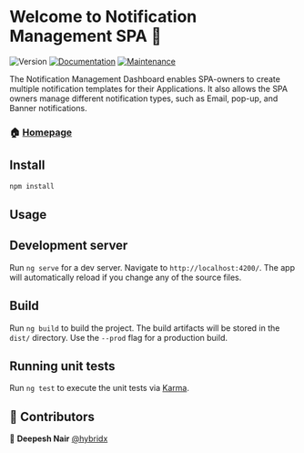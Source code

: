 # Welcome to Notification Management SPA 👋
![Version](https://img.shields.io/badge/version-1.0.0-blue.svg?cacheSeconds=2592000)
[![Documentation](https://img.shields.io/badge/documentation-yes-brightgreen.svg)](https://github.com/1-Platform/one-platform#readme)
[![Maintenance](https://img.shields.io/badge/Maintained%3F-yes-green.svg)](https://github.com/1-Platform/one-platform/graphs/commit-activity)

The Notification Management Dashboard enables SPA-owners to create multiple notification templates for their Applications. It also allows the SPA owners manage different notification types, such as Email, pop-up, and Banner notifications.

### 🏠 [Homepage](https://github.com/1-Platform/one-platform)

## Install

```sh
npm install
```

## Usage
## Development server

Run `ng serve` for a dev server. Navigate to `http://localhost:4200/`. The app will automatically reload if you change any of the source files.


## Build

Run `ng build` to build the project. The build artifacts will be stored in the `dist/` directory. Use the `--prod` flag for a production build.

## Running unit tests

Run `ng test` to execute the unit tests via [Karma](https://karma-runner.github.io).


## 🤝 Contributors

👤 **Deepesh Nair** [@hybridx](https://github.com/hybridx)

